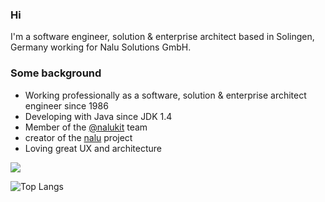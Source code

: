 ### Hi 

I'm a software engineer, solution & enterprise architect based in Solingen, Germany working for Nalu Solutions GmbH.

### Some background

- Working professionally as a software, solution & enterprise architect engineer since 1986
- Developing with Java since JDK 1.4
- Member of the [@nalukit](https://github.com/nalukit) team
- creator of the [nalu](https://github.com/nalkit/nalu) project 
- Loving great UX and architecture

<picture>
  <source 
    srcset="https://github-readme-stats.vercel.app/api?username=frankhossfeld&show_icons=true&theme=dark"
    media="(prefers-color-scheme: dark)"
  />
  <source
    srcset="https://github-readme-stats.vercel.app/api?username=frankhossfeld&show_icons=true"
    media="(prefers-color-scheme: light), (prefers-color-scheme: no-preference)"
  />
  <img src="https://github-readme-stats.vercel.app/api?username=frankhossfeld&show_icons=true" />
</picture>

![Top Langs](https://github-readme-stats.vercel.app/api/top-langs/?username=frankhossfeld&layout=compact&langs_count=8)

